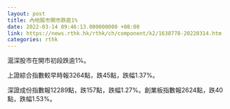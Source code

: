 ```yaml
---
layout: post
title: 內地股市開市跌逾1%
date: 2022-03-14 09:46:13.000000000 +08:00
link: https://news.rthk.hk/rthk/ch/component/k2/1638778-20220314.htm
categories: rthk
---
```


滬深股市在開市初段跌逾1%。

上證綜合指數較早時報3264點，跌45點，跌幅1.37%。

深證成份指數報12289點，跌157點，跌幅1.27%。創業板指數報2624點，跌40點，跌幅1.53%。
